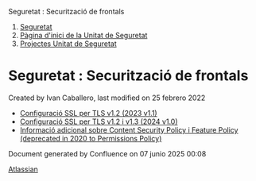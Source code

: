 Seguretat : Securització de frontals  

1.  [Seguretat](index.md)
2.  [Pàgina d'inici de la Unitat de Seguretat](15368362.md)
3.  [Projectes Unitat de Seguretat](Projectes-Unitat-de-Seguretat_41517821.md)

Seguretat : Securització de frontals
====================================

Created by Ivan Caballero, last modified on 25 febrero 2022

*   [Configuració SSL per TLS v1.2 (2023 v1.1)](77824300.md)
*   [Configuració SSL per TLS v1.2 i v1.3 (2024 v1.0)](100010619.md)
*   [Informació adicional sobre Content Security Policy i Feature Policy (deprecated in 2020 to Permissions Policy)](41519959.md)

  

  

  

  

Document generated by Confluence on 07 junio 2025 00:08

[Atlassian](http://www.atlassian.com/)